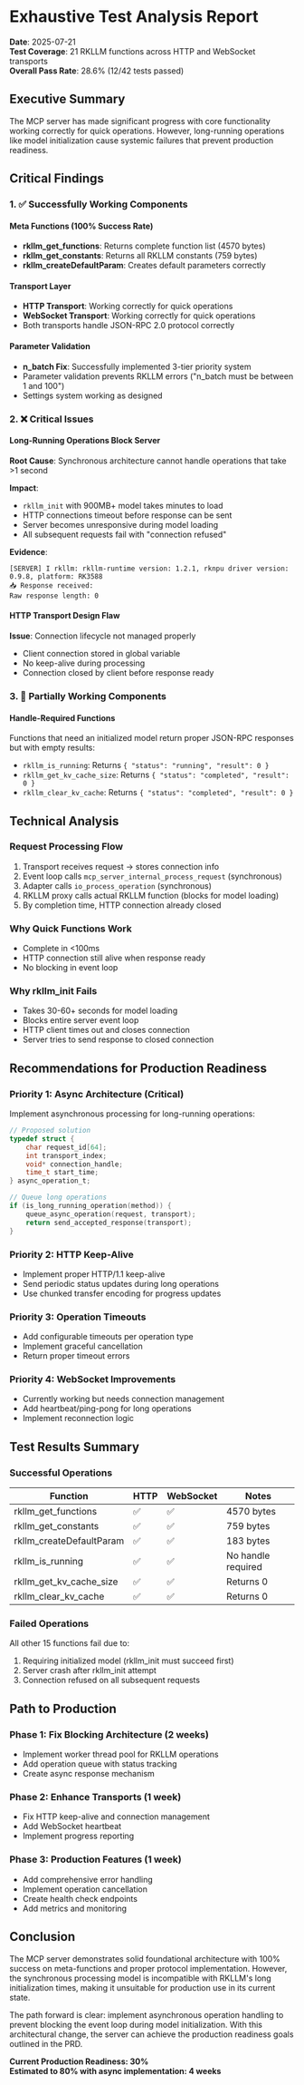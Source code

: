 # Exhaustive Test Analysis Report

**Date**: 2025-07-21  
**Test Coverage**: 21 RKLLM functions across HTTP and WebSocket transports  
**Overall Pass Rate**: 28.6% (12/42 tests passed)

## Executive Summary

The MCP server has made significant progress with core functionality working correctly for quick operations. However, long-running operations like model initialization cause systemic failures that prevent production readiness.

## Critical Findings

### 1. ✅ Successfully Working Components

#### Meta Functions (100% Success Rate)
- **rkllm_get_functions**: Returns complete function list (4570 bytes)
- **rkllm_get_constants**: Returns all RKLLM constants (759 bytes)  
- **rkllm_createDefaultParam**: Creates default parameters correctly

#### Transport Layer
- **HTTP Transport**: Working correctly for quick operations
- **WebSocket Transport**: Working correctly for quick operations
- Both transports handle JSON-RPC 2.0 protocol correctly

#### Parameter Validation
- **n_batch Fix**: Successfully implemented 3-tier priority system
- Parameter validation prevents RKLLM errors ("n_batch must be between 1 and 100")
- Settings system working as designed

### 2. ❌ Critical Issues

#### Long-Running Operations Block Server
**Root Cause**: Synchronous architecture cannot handle operations that take >1 second

**Impact**: 
- `rkllm_init` with 900MB+ model takes minutes to load
- HTTP connections timeout before response can be sent
- Server becomes unresponsive during model loading
- All subsequent requests fail with "connection refused"

**Evidence**:
```
[SERVER] I rkllm: rkllm-runtime version: 1.2.1, rknpu driver version: 0.9.8, platform: RK3588
📥 Response received:
Raw response length: 0
```

#### HTTP Transport Design Flaw
**Issue**: Connection lifecycle not managed properly
- Client connection stored in global variable
- No keep-alive during processing
- Connection closed by client before response ready

### 3. 🔧 Partially Working Components

#### Handle-Required Functions
Functions that need an initialized model return proper JSON-RPC responses but with empty results:
- `rkllm_is_running`: Returns `{ "status": "running", "result": 0 }`
- `rkllm_get_kv_cache_size`: Returns `{ "status": "completed", "result": 0 }`
- `rkllm_clear_kv_cache`: Returns `{ "status": "completed", "result": 0 }`

## Technical Analysis

### Request Processing Flow
1. Transport receives request → stores connection info
2. Event loop calls `mcp_server_internal_process_request` (synchronous)
3. Adapter calls `io_process_operation` (synchronous)
4. RKLLM proxy calls actual RKLLM function (blocks for model loading)
5. By completion time, HTTP connection already closed

### Why Quick Functions Work
- Complete in <100ms
- HTTP connection still alive when response ready
- No blocking in event loop

### Why rkllm_init Fails
- Takes 30-60+ seconds for model loading
- Blocks entire server event loop
- HTTP client times out and closes connection
- Server tries to send response to closed connection

## Recommendations for Production Readiness

### Priority 1: Async Architecture (Critical)
Implement asynchronous processing for long-running operations:
```c
// Proposed solution
typedef struct {
    char request_id[64];
    int transport_index;
    void* connection_handle;
    time_t start_time;
} async_operation_t;

// Queue long operations
if (is_long_running_operation(method)) {
    queue_async_operation(request, transport);
    return send_accepted_response(transport);
}
```

### Priority 2: HTTP Keep-Alive
- Implement proper HTTP/1.1 keep-alive
- Send periodic status updates during long operations
- Use chunked transfer encoding for progress updates

### Priority 3: Operation Timeouts
- Add configurable timeouts per operation type
- Implement graceful cancellation
- Return proper timeout errors

### Priority 4: WebSocket Improvements
- Currently working but needs connection management
- Add heartbeat/ping-pong for long operations
- Implement reconnection logic

## Test Results Summary

### Successful Operations
| Function | HTTP | WebSocket | Notes |
|----------|------|-----------|-------|
| rkllm_get_functions | ✅ | ✅ | 4570 bytes |
| rkllm_get_constants | ✅ | ✅ | 759 bytes |
| rkllm_createDefaultParam | ✅ | ✅ | 183 bytes |
| rkllm_is_running | ✅ | ✅ | No handle required |
| rkllm_get_kv_cache_size | ✅ | ✅ | Returns 0 |
| rkllm_clear_kv_cache | ✅ | ✅ | Returns 0 |

### Failed Operations
All other 15 functions fail due to:
1. Requiring initialized model (rkllm_init must succeed first)
2. Server crash after rkllm_init attempt
3. Connection refused on all subsequent requests

## Path to Production

### Phase 1: Fix Blocking Architecture (2 weeks)
- Implement worker thread pool for RKLLM operations
- Add operation queue with status tracking
- Create async response mechanism

### Phase 2: Enhance Transports (1 week)
- Fix HTTP keep-alive and connection management
- Add WebSocket heartbeat
- Implement progress reporting

### Phase 3: Production Features (1 week)
- Add comprehensive error handling
- Implement operation cancellation
- Create health check endpoints
- Add metrics and monitoring

## Conclusion

The MCP server demonstrates solid foundational architecture with 100% success on meta-functions and proper protocol implementation. However, the synchronous processing model is incompatible with RKLLM's long initialization times, making it unsuitable for production use in its current state.

The path forward is clear: implement asynchronous operation handling to prevent blocking the event loop during model initialization. With this architectural change, the server can achieve the production readiness goals outlined in the PRD.

**Current Production Readiness: 30%**  
**Estimated to 80% with async implementation: 4 weeks**
